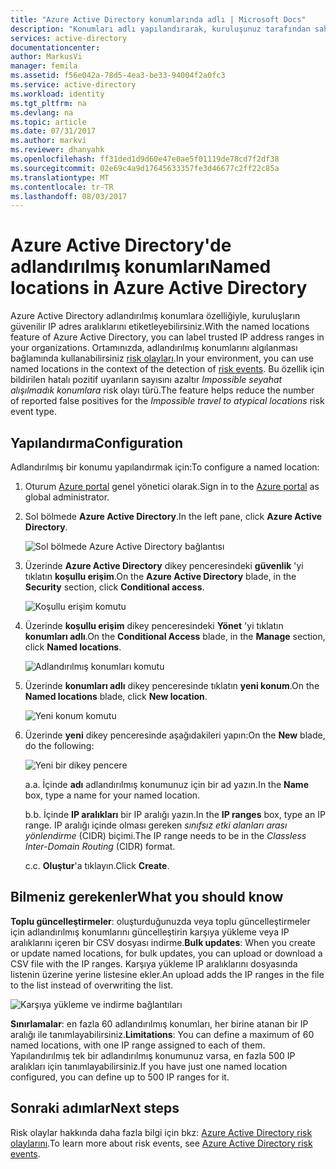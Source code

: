```yaml
---
title: "Azure Active Directory konumlarında adlı | Microsoft Docs"
description: "Konumları adlı yapılandırarak, kuruluşunuz tarafından sahip olunan IP adreslerini oluşturmak sahip önleyebilirsiniz Impossible için hatalı pozitif sonuç seyahat alışılmadık konumlara risk olayı türü."
services: active-directory
documentationcenter: 
author: MarkusVi
manager: femila
ms.assetid: f56e042a-78d5-4ea3-be33-94004f2a0fc3
ms.service: active-directory
ms.workload: identity
ms.tgt_pltfrm: na
ms.devlang: na
ms.topic: article
ms.date: 07/31/2017
ms.author: markvi
ms.reviewer: dhanyahk
ms.openlocfilehash: ff31ded1d9d60e47e0ae5f01119de78cd7f2df38
ms.sourcegitcommit: 02e69c4a9d17645633357fe3d46677c2ff22c85a
ms.translationtype: MT
ms.contentlocale: tr-TR
ms.lasthandoff: 08/03/2017
---
```

# <a name="named-locations-in-azure-active-directory"></a><span data-ttu-id="3ae22-103">Azure Active Directory'de adlandırılmış konumları</span><span class="sxs-lookup"><span data-stu-id="3ae22-103">Named locations in Azure Active Directory</span></span>

<span data-ttu-id="3ae22-104">Azure Active Directory adlandırılmış konumlara özelliğiyle, kuruluşların güvenilir IP adres aralıklarını etiketleyebilirsiniz.</span><span class="sxs-lookup"><span data-stu-id="3ae22-104">With the named locations feature of Azure Active Directory, you can label trusted IP address ranges in your organizations.</span></span> <span data-ttu-id="3ae22-105">Ortamınızda, adlandırılmış konumlarını algılanması bağlamında kullanabilirsiniz [risk olayları](active-directory-reporting-risk-events.md).</span><span class="sxs-lookup"><span data-stu-id="3ae22-105">In your environment, you can use named locations in the context of the detection of [risk events](active-directory-reporting-risk-events.md).</span></span> <span data-ttu-id="3ae22-106">Bu özellik için bildirilen hatalı pozitif uyarıların sayısını azaltır *Impossible seyahat alışılmadık konumlara* risk olayı türü.</span><span class="sxs-lookup"><span data-stu-id="3ae22-106">The feature helps reduce the number of reported false positives for the *Impossible travel to atypical locations* risk event type.</span></span> 

## <a name="configuration"></a><span data-ttu-id="3ae22-107">Yapılandırma</span><span class="sxs-lookup"><span data-stu-id="3ae22-107">Configuration</span></span>

<span data-ttu-id="3ae22-108">Adlandırılmış bir konumu yapılandırmak için:</span><span class="sxs-lookup"><span data-stu-id="3ae22-108">To configure a named location:</span></span>

1. <span data-ttu-id="3ae22-109">Oturum [Azure portal](https://portal.azure.com) genel yönetici olarak.</span><span class="sxs-lookup"><span data-stu-id="3ae22-109">Sign in to the [Azure portal](https://portal.azure.com) as global administrator.</span></span>

2. <span data-ttu-id="3ae22-110">Sol bölmede **Azure Active Directory**.</span><span class="sxs-lookup"><span data-stu-id="3ae22-110">In the left pane, click **Azure Active Directory**.</span></span>

    ![Sol bölmede Azure Active Directory bağlantısı](./media/active-directory-named-locations/01.png)

3. <span data-ttu-id="3ae22-112">Üzerinde **Azure Active Directory** dikey penceresindeki **güvenlik** 'yi tıklatın **koşullu erişim**.</span><span class="sxs-lookup"><span data-stu-id="3ae22-112">On the **Azure Active Directory** blade, in the **Security** section, click **Conditional access**.</span></span>

    ![Koşullu erişim komutu](./media/active-directory-named-locations/05.png)


4. <span data-ttu-id="3ae22-114">Üzerinde **koşullu erişim** dikey penceresindeki **Yönet** 'yi tıklatın **konumları adlı**.</span><span class="sxs-lookup"><span data-stu-id="3ae22-114">On the **Conditional Access** blade, in the **Manage** section, click **Named locations**.</span></span>

    ![Adlandırılmış konumları komutu](./media/active-directory-named-locations/06.png)


5. <span data-ttu-id="3ae22-116">Üzerinde **konumları adlı** dikey penceresinde tıklatın **yeni konum**.</span><span class="sxs-lookup"><span data-stu-id="3ae22-116">On the **Named locations** blade, click **New location**.</span></span>

    ![Yeni konum komutu](./media/active-directory-named-locations/07.png)


6. <span data-ttu-id="3ae22-118">Üzerinde **yeni** dikey penceresinde aşağıdakileri yapın:</span><span class="sxs-lookup"><span data-stu-id="3ae22-118">On the **New** blade, do the following:</span></span>

    ![Yeni bir dikey pencere](./media/active-directory-named-locations/08.png)

    <span data-ttu-id="3ae22-120">a.</span><span class="sxs-lookup"><span data-stu-id="3ae22-120">a.</span></span> <span data-ttu-id="3ae22-121">İçinde **adı** adlandırılmış konumunuz için bir ad yazın.</span><span class="sxs-lookup"><span data-stu-id="3ae22-121">In the **Name** box, type a name for your named location.</span></span>

    <span data-ttu-id="3ae22-122">b.</span><span class="sxs-lookup"><span data-stu-id="3ae22-122">b.</span></span> <span data-ttu-id="3ae22-123">İçinde **IP aralıkları** bir IP aralığı yazın.</span><span class="sxs-lookup"><span data-stu-id="3ae22-123">In the **IP ranges** box, type an IP range.</span></span> <span data-ttu-id="3ae22-124">IP aralığı içinde olması gereken *sınıfsız etki alanları arası yönlendirme* (CIDR) biçimi.</span><span class="sxs-lookup"><span data-stu-id="3ae22-124">The IP range needs to be in the *Classless Inter-Domain Routing* (CIDR) format.</span></span>  

    <span data-ttu-id="3ae22-125">c.</span><span class="sxs-lookup"><span data-stu-id="3ae22-125">c.</span></span> <span data-ttu-id="3ae22-126">**Oluştur**'a tıklayın.</span><span class="sxs-lookup"><span data-stu-id="3ae22-126">Click **Create**.</span></span>



## <a name="what-you-should-know"></a><span data-ttu-id="3ae22-127">Bilmeniz gerekenler</span><span class="sxs-lookup"><span data-stu-id="3ae22-127">What you should know</span></span>

<span data-ttu-id="3ae22-128">**Toplu güncelleştirmeler**: oluşturduğunuzda veya toplu güncelleştirmeler için adlandırılmış konumlarını güncelleştirin karşıya yükleme veya IP aralıklarını içeren bir CSV dosyası indirme.</span><span class="sxs-lookup"><span data-stu-id="3ae22-128">**Bulk updates**: When you create or update named locations, for bulk updates, you can upload or download a CSV file with the IP ranges.</span></span> <span data-ttu-id="3ae22-129">Karşıya yükleme IP aralıklarını dosyasında listenin üzerine yerine listesine ekler.</span><span class="sxs-lookup"><span data-stu-id="3ae22-129">An upload adds the IP ranges in the file to the list instead of overwriting the list.</span></span>

![Karşıya yükleme ve indirme bağlantıları](./media/active-directory-named-locations/09.png)


<span data-ttu-id="3ae22-131">**Sınırlamalar**: en fazla 60 adlandırılmış konumları, her birine atanan bir IP aralığı ile tanımlayabilirsiniz.</span><span class="sxs-lookup"><span data-stu-id="3ae22-131">**Limitations**: You can define a maximum of 60 named locations, with one IP range assigned to each of them.</span></span> <span data-ttu-id="3ae22-132">Yapılandırılmış tek bir adlandırılmış konumunuz varsa, en fazla 500 IP aralıkları için tanımlayabilirsiniz.</span><span class="sxs-lookup"><span data-stu-id="3ae22-132">If you have just one named location configured, you can define up to 500 IP ranges for it.</span></span>


## <a name="next-steps"></a><span data-ttu-id="3ae22-133">Sonraki adımlar</span><span class="sxs-lookup"><span data-stu-id="3ae22-133">Next steps</span></span>

<span data-ttu-id="3ae22-134">Risk olaylar hakkında daha fazla bilgi için bkz: [Azure Active Directory risk olaylarını](active-directory-reporting-risk-events.md).</span><span class="sxs-lookup"><span data-stu-id="3ae22-134">To learn more about risk events, see [Azure Active Directory risk events](active-directory-reporting-risk-events.md).</span></span>

